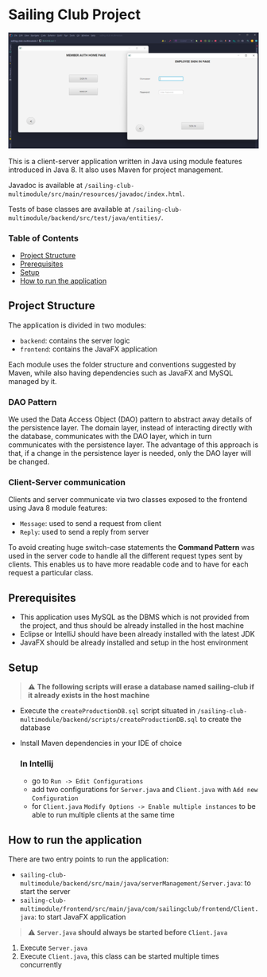 # Sailing Club Project

![](src/main/resources/img/app-image.png)

This is a client-server application written in Java using module features introduced in Java 8.
It also uses Maven for project management.

Javadoc is available at `/sailing-club-multimodule/src/main/resources/javadoc/index.html`.

Tests of base classes are available at `/sailing-club-multimodule/backend/src/test/java/entities/`.

### Table of Contents

- [Project Structure](#project-structure)
- [Prerequisites](#prerequisites)
- [Setup](#setup)
- [How to run the application](#how-to-run-the-application)

## Project Structure

The application is divided in two modules:
- `backend`: contains the server logic
- `frontend`: contains the JavaFX application

Each module uses the folder structure and conventions suggested by Maven, 
while also having dependencies such as JavaFX and MySQL managed by it.

### DAO Pattern

We used the Data Access Object (DAO) pattern to abstract away details of the persistence layer.
The domain layer, instead of interacting directly with the database, communicates with the DAO layer,
which in turn communicates with the persistence layer. The advantage of this approach is that,
if a change in the persistence layer is needed, only the DAO layer will be changed.

### Client-Server communication

Clients and server communicate via two classes exposed to the frontend 
using Java 8 module features:

- `Message`: used to send a request from client
- `Reply`: used to send a reply from server

To avoid creating huge switch-case statements the **Command Pattern** was used in the server
code to handle all the different request types sent by clients. This enables us to have more
readable code and to have for each request a particular class.


## Prerequisites
- This application uses MySQL as the DBMS which is not provided from the project, and
  thus should be already installed in the host machine
- Eclipse or IntelliJ should have been already installed with the latest JDK
- JavaFX should be already installed and setup in the host environment

## Setup
> :warning: **The following scripts will erase a database named sailing-club if it already exists in the host machine**
- Execute the `createProductionDB.sql` script situated in
  `/sailing-club-multimodule/backend/scripts/createProductionDB.sql` to create the database
- Install Maven dependencies in your IDE of choice

  ### In Intellij
  - go to `Run -> Edit Configurations`
  - add two configurations for `Server.java` and `Client.java` with 
  `Add new Configuration`
  - for `Client.java` `Modify Options -> Enable multiple instances` to be 
  able to run multiple clients at the same time

## How to run the application
There are two entry points to run the application:
- `sailing-club-multimodule/backend/src/main/java/serverManagement/Server.java`: to start the server
- `sailing-club-multimodule/frontend/src/main/java/com/sailingclub/frontend/Client.java`: to start
  JavaFX application

> :warning: **`Server.java` should always be started before `Client.java`**

1. Execute `Server.java`
2. Execute `Client.java`, this class can be started multiple times concurrently